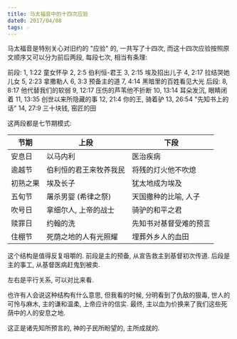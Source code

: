 ```yaml
---
title: 马太福音中的十四次应验
date0: 2017/04/08
tags: ☆
---
```


马太福音是特别关心对旧约的 "应验" 的, 一共写了十四次, 而这十四次应验按照原文顺序又可以分为前后两段, 每段七次, 相当有条理:

前段:
    1, 1:22 童女怀孕
        2, 2:5 伯利恒-君王
            3, 2:15 埃及招出儿子
                4, 2:17 拉结哭她儿女
            5, 2:23 拿撒勒人
        6, 3:3 预备主的道
    7, 4:14 黑暗里的百姓看见大光
后段:
    8, 8:17 他代替我们的软弱
        9, 12:17 压伤的芦苇他不折断
            10, 13:14 耳朵发沉, 眼睛闭着
                11, 13:35 创世以来所隐藏的事
            12, 21:4 你的王, 骑着驴
        13, 26:54 "先知书上的话"
    14, 27:9 三十块钱, 窑匠的田

这两段都是七节期模式:

节期     | 上段                   | 下段
---------|------------------------|-----------------------
安息日   | 以马内利               | 医治疾病
逾越节   | 伯利恒的君王来牧养我民 | 将残的灯火他不吹熄
初熟之果 | 埃及长子               | 犹太地成为埃及
五旬节   | 屠杀男婴 (希律之祭)    | 天国撒种的比喻, 人子
吹号日   | 拿细尔人, 上帝的战士   | 骑驴的和平之君
赎罪日   | 约翰的洗               | 先知书对基督受难的预言
住棚节   | 死荫之地的人有光照耀    | 埋葬外乡人的血田

这个结构是值得反复咀嚼的.
前段是主的预备, 从宣告救主到基督初次传道.
后段是主的事工, 从基督医病赶鬼到被卖.

左右是平行关系, 可以对比来看.

也许有人会说这种结构有什么意思, 但我看的时候, 分明看到了仇敌的狠毒, 世人的可怜与麻木, 主的谦和温柔, 上帝应许的信实. 最终, 主以血为价换来了我们这些死荫中的人的安息之地. 

这正是诸先知所预言的, 神的子民所盼望的, 主所成就的.
